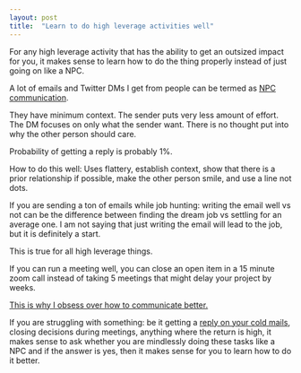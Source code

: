 ```yaml
---
layout: post
title:  "Learn to do high leverage activities well"
---
```


For any high leverage activity that has the ability to get an outsized impact for you, it makes sense to learn how to do the thing properly instead of just going on like a NPC.

A lot of emails and Twitter DMs I get from people can be termed as [NPC communication](https://manassaloi.com/2021/11/27/npc.html).

They have minimum context. The sender puts very less amount of effort. The DM focuses on only what the sender want. There is no thought put into why the other person should care.

Probability of getting a reply is probably 1%.

How to do this well: Uses flattery, establish context, show that there is a prior relationship if possible, make the other person smile, and use a line not dots.

If you are sending a ton of emails while job hunting: writing the email well vs not can be the difference between finding the dream job vs settling for an average one. I am not saying that just writing the email will lead to the job, but it is definitely a start.

This is true for all high leverage things.

If you can run a meeting well, you can close an open item in a 15 minute zoom call instead of taking 5 meetings that might delay your project by weeks.

[This is why I obsess over how to communicate better.](https://manassaloi.com/2020/05/19/master-communication-writing.html)

If you are struggling with something: be it getting a [reply on your cold mails](https://manassaloi.com/2021/11/22/cold-DM.html), closing decisions during meetings, anything where the return is high, it makes sense to ask whether you are mindlessly doing these tasks like a NPC and if the answer is yes, then it makes sense for you to learn how to do it better.

